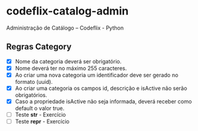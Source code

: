 # codeflix-catalog-admin
Administração de Catálogo – Codeflix - Python


## Regras Category
- [x] Nome da categoria deverá ser obrigatório.
- [x] Nome deverá ter no máximo 255 caracteres.
- [x] Ao criar uma nova categoria um identificador deve ser gerado no formato (uuid).
- [x] Ao criar uma categoria os campos id, descrição e isActive não serão obrigatórios.
- [x] Caso a propriedade isActive não seja informada, deverá receber como default o valor true.
- [ ] Teste __str__ - Exercício
- [ ] Teste __repr__ - Exercício
